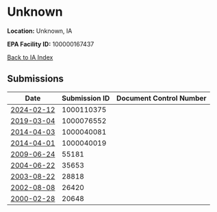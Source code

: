 # Unknown

**Location:** Unknown, IA

**EPA Facility ID:** 100000167437

[Back to IA Index](../../index.md)

## Submissions

| Date | Submission ID | Document Control Number |
|------|--------------|-------------------------|
| [2024-02-12](submissions/1000110375.md) | 1000110375 |  |
| [2019-03-04](submissions/1000076552.md) | 1000076552 |  |
| [2014-04-03](submissions/1000040081.md) | 1000040081 |  |
| [2014-04-01](submissions/1000040019.md) | 1000040019 |  |
| [2009-06-24](submissions/55181.md) | 55181 |  |
| [2004-06-22](submissions/35653.md) | 35653 |  |
| [2003-08-22](submissions/28818.md) | 28818 |  |
| [2002-08-08](submissions/26420.md) | 26420 |  |
| [2000-02-28](submissions/20648.md) | 20648 |  |
